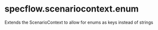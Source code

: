 # specflow.scenariocontext.enum
Extends the ScenarioContext to allow for enums as keys instead of strings
